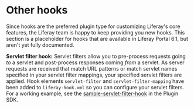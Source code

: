 # Other hooks [](id=other-hooks)

Since hooks are the preferred plugin type for customizing Liferay's core
features, the Liferay team is happy to keep providing you new hooks. This
section is a placeholder for hooks that are available in Liferay Portal 6.1,
but aren't yet fully documented. 

**Servlet filter hook:** Servlet filters allow you to pre-process requests going
*to* a servlet and post-process responses coming *from* a servlet. As server
requests are received that match URL patterns or match servlet names specified
in your servlet filter mappings, your specified servlet filters are applied.
Hook elements `servlet-filter` and `servlet-filter-mapping` have been added to
`liferay-hook.xml` so you can configure your servlet filters. For a working
example, see the
[sample-servlet-filter-hook](https://github.com/liferay/liferay-plugins/tree/master/hooks/sample-servlet-filter-hook)
in the Plugin SDK. 
